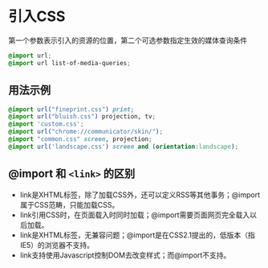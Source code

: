 # 引入CSS
第一个参数表示引入的资源的位置，第二个可选参数指定生效的媒体查询条件

```css
@import url;
@import url list-of-media-queries;
```

## 用法示例
```css
@import url("fineprint.css") print;
@import url("bluish.css") projection, tv;
@import 'custom.css';
@import url("chrome://communicator/skin/");
@import "common.css" screen, projection;
@import url('landscape.css') screen and (orientation:landscape);
```

## @import 和 `<link>` 的区别
- link是XHTML标签，除了加载CSS外，还可以定义RSS等其他事务；@import属于CSS范畴，只能加载CSS。
- link引用CSS时，在页面载入时同时加载；@import需要页面网页完全载入以后加载。
- link是XHTML标签，无兼容问题；@import是在CSS2.1提出的，低版本（指IE5）的浏览器不支持。
- link支持使用Javascript控制DOM去改变样式；而@import不支持。

